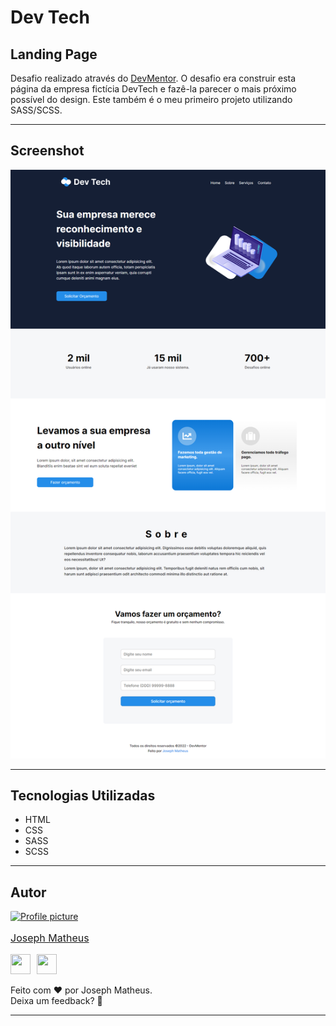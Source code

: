 # Dev Tech
## Landing Page 

Desafio realizado através do [DevMentor](https://www.devmentor.com.br).
O desafio era construir esta página da empresa fictícia DevTech e fazê-la parecer o mais próximo possível do design.
Este também é o meu primeiro projeto utilizando SASS/SCSS.

---
## Screenshot

![App Screenshot](assets/images/screencapture.png)

---
## Tecnologias Utilizadas

- HTML
- CSS
- SASS
- SCSS

---
## Autor

<a href="https://www.github.com/josephmatheus">
    <img src="https://avatars.githubusercontent.com/u/89085971?v=4" alt="Profile picture" width="100px" style="border-radius: 5%;">
    <p style="font-size: 16px;">Joseph Matheus</p>
</a>
<p align="left" style="display:flex; gap:10px;">
<a href="https://www.github.com/josephmatheus" target="_blank" rel="noreferrer">
<img src="https://raw.githubusercontent.com/danielcranney/readme-generator/main/public/icons/socials/github.svg" width="32" height="32" />
</a> 
<a href="https://www.linkedin.com/in/josephmatheus" target="_blank" rel="noreferrer">
<img src="https://raw.githubusercontent.com/danielcranney/readme-generator/main/public/icons/socials/linkedin.svg" width="32" height="32" />
</a>
</p>
Feito com ❤ por Joseph Matheus.<br>Deixa um feedback? 👋

---
